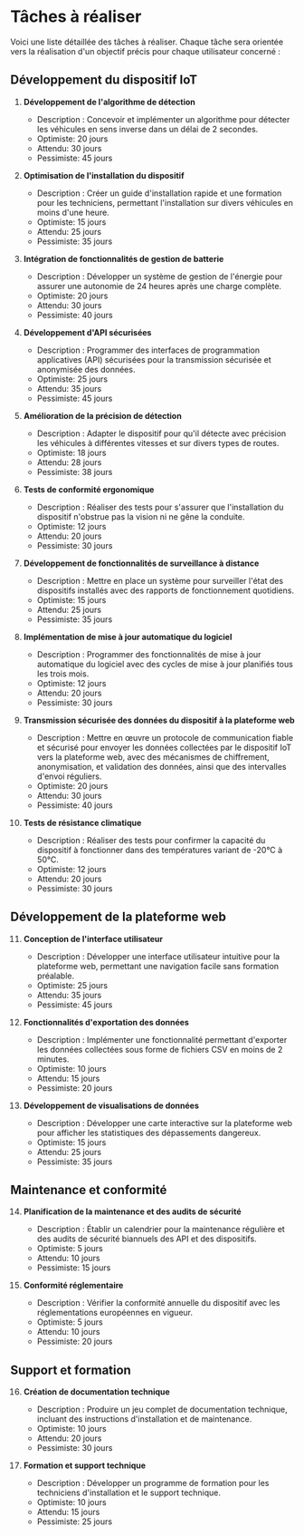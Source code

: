# Tâches à réaliser

Voici une liste détaillée des tâches à réaliser. Chaque tâche sera orientée vers la réalisation d'un objectif précis pour chaque utilisateur concerné :

## Développement du dispositif IoT

1. **Développement de l'algorithme de détection**
    - Description : Concevoir et implémenter un algorithme pour détecter les véhicules en sens inverse dans un délai de 2 secondes.
    - Optimiste: 20 jours
    - Attendu: 30 jours
    - Pessimiste: 45 jours

2. **Optimisation de l'installation du dispositif**
    - Description : Créer un guide d'installation rapide et une formation pour les techniciens, permettant l'installation sur divers véhicules en moins d'une heure.
    - Optimiste: 15 jours
    - Attendu: 25 jours
    - Pessimiste: 35 jours

3. **Intégration de fonctionnalités de gestion de batterie**
    - Description : Développer un système de gestion de l'énergie pour assurer une autonomie de 24 heures après une charge complète.
    - Optimiste: 20 jours
    - Attendu: 30 jours
    - Pessimiste: 40 jours

4. **Développement d'API sécurisées**
    - Description : Programmer des interfaces de programmation applicatives (API) sécurisées pour la transmission sécurisée et anonymisée des données.
    - Optimiste: 25 jours
    - Attendu: 35 jours
    - Pessimiste: 45 jours

5. **Amélioration de la précision de détection**
    - Description : Adapter le dispositif pour qu'il détecte avec précision les véhicules à différentes vitesses et sur divers types de routes.
    - Optimiste: 18 jours
    - Attendu: 28 jours
    - Pessimiste: 38 jours

6. **Tests de conformité ergonomique**
    - Description : Réaliser des tests pour s'assurer que l'installation du dispositif n'obstrue pas la vision ni ne gêne la conduite.
    - Optimiste: 12 jours
    - Attendu: 20 jours
    - Pessimiste: 30 jours

7. **Développement de fonctionnalités de surveillance à distance**
    - Description : Mettre en place un système pour surveiller l'état des dispositifs installés avec des rapports de fonctionnement quotidiens.
    - Optimiste: 15 jours
    - Attendu: 25 jours
    - Pessimiste: 35 jours

8. **Implémentation de mise à jour automatique du logiciel**
    - Description : Programmer des fonctionnalités de mise à jour automatique du logiciel avec des cycles de mise à jour planifiés tous les trois mois.
    - Optimiste: 12 jours
    - Attendu: 20 jours
    - Pessimiste: 30 jours

9. **Transmission sécurisée des données du dispositif à la plateforme web**
    - Description : Mettre en œuvre un protocole de communication fiable et sécurisé pour envoyer les données collectées par le dispositif IoT vers la plateforme web, avec des mécanismes de chiffrement, anonymisation, et validation des données, ainsi que des intervalles d'envoi réguliers.
    - Optimiste: 20 jours
    - Attendu: 30 jours
    - Pessimiste: 40 jours

10. **Tests de résistance climatique**
    - Description : Réaliser des tests pour confirmer la capacité du dispositif à fonctionner dans des températures variant de -20°C à 50°C.
    - Optimiste: 12 jours
    - Attendu: 20 jours
    - Pessimiste: 30 jours

## Développement de la plateforme web

11. **Conception de l'interface utilisateur**
    - Description : Développer une interface utilisateur intuitive pour la plateforme web, permettant une navigation facile sans formation préalable.
    - Optimiste: 25 jours
    - Attendu: 35 jours
    - Pessimiste: 45 jours

12. **Fonctionnalités d'exportation des données**
    - Description : Implémenter une fonctionnalité permettant d'exporter les données collectées sous forme de fichiers CSV en moins de 2 minutes.
    - Optimiste: 10 jours
    - Attendu: 15 jours
    - Pessimiste: 20 jours

13. **Développement de visualisations de données**
    - Description : Développer une carte interactive sur la plateforme web pour afficher les statistiques des dépassements dangereux.
    - Optimiste: 15 jours
    - Attendu: 25 jours
    - Pessimiste: 35 jours

## Maintenance et conformité

14. **Planification de la maintenance et des audits de sécurité**
    - Description : Établir un calendrier pour la maintenance régulière et des audits de sécurité biannuels des API et des dispositifs.
    - Optimiste: 5 jours
    - Attendu: 10 jours
    - Pessimiste: 15 jours

15. **Conformité réglementaire**
    - Description : Vérifier la conformité annuelle du dispositif avec les réglementations européennes en vigueur.
    - Optimiste: 5 jours
    - Attendu: 10 jours
    - Pessimiste: 20 jours

## Support et formation

16. **Création de documentation technique**
    - Description : Produire un jeu complet de documentation technique, incluant des instructions d'installation et de maintenance.
    - Optimiste: 10 jours
    - Attendu: 20 jours
    - Pessimiste: 30 jours

17. **Formation et support technique**
    - Description : Développer un programme de formation pour les techniciens d'installation et le support technique.
    - Optimiste: 10 jours
    - Attendu: 15 jours
    - Pessimiste: 25 jours